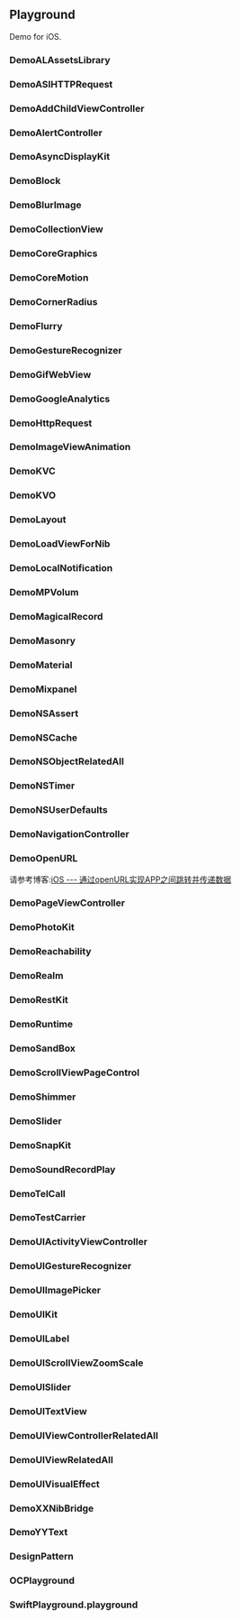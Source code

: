 ## Playground

Demo for iOS.

### DemoALAssetsLibrary
### DemoASIHTTPRequest
### DemoAddChildViewController
### DemoAlertController
### DemoAsyncDisplayKit
### DemoBlock
### DemoBlurImage
### DemoCollectionView
### DemoCoreGraphics
### DemoCoreMotion
### DemoCornerRadius
### DemoFlurry
### DemoGestureRecognizer
### DemoGifWebView
### DemoGoogleAnalytics
### DemoHttpRequest
### DemoImageViewAnimation
### DemoKVC
### DemoKVO
### DemoLayout
### DemoLoadViewForNib
### DemoLocalNotification
### DemoMPVolum
### DemoMagicalRecord
### DemoMasonry
### DemoMaterial
### DemoMixpanel
### DemoNSAssert
### DemoNSCache
### DemoNSObjectRelatedAll
### DemoNSTimer
### DemoNSUserDefaults
### DemoNavigationController
### DemoOpenURL
请参考博客:[iOS --- 通过openURL实现APP之间跳转并传递数据](http://blog.csdn.net/icetime17/article/details/51056923)

### DemoPageViewController
### DemoPhotoKit
### DemoReachability
### DemoRealm
### DemoRestKit
### DemoRuntime
### DemoSandBox
### DemoScrollViewPageControl
### DemoShimmer
### DemoSlider
### DemoSnapKit
### DemoSoundRecordPlay
### DemoTelCall
### DemoTestCarrier
### DemoUIActivityViewController
### DemoUIGestureRecognizer
### DemoUIImagePicker
### DemoUIKit
### DemoUILabel
### DemoUIScrollViewZoomScale
### DemoUISlider
### DemoUITextView
### DemoUIViewControllerRelatedAll
### DemoUIViewRelatedAll
### DemoUIVisualEffect
### DemoXXNibBridge
### DemoYYText
### DesignPattern
### OCPlayground
### SwiftPlayground.playground
